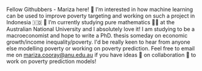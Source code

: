  Fellow Githubbers - Mariza here!
👀 I’m interested in how machine learning can be used to improve poverty targeting and working on such a project in Indonesia :indonesia:
🌱 I’m currently studying pure mathematics :green_heart::sweat_drops: at the Australian National University and I absolutely love it! I am studying to be a macroeconomist and hope to write a PhD. thesis someday on economic growth/income inequality/poverty.
I'd be really keen to hear from anyone else modelling poverty or working on poverty prediction. Feel free to email me on mariza.cooray@anu.edu.au if you have ideas :thought_balloon: on collaboration :beer: to work on poverty prediction models!
<!---
econophile/econophile is a ✨ special ✨ repository because its `README.md` (this file) appears on your GitHub profile.
You can click the Preview link to take a look at your changes.
--->
